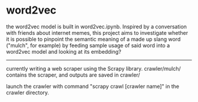 # word2vec

the word2vec model is built in word2vec.ipynb. Inspired by a conversation with friends about internet memes, this project aims to investigate whether it is possible to pinpoint the semantic meaning of a made up slang word ("mulch", for example) by feeding sample usage of said word into a word2vec model and looking at its embedding? 

-------

currently writing a web scraper using the Scrapy library. crawler/mulch/ contains the scraper, and outputs are saved in crawler/

launch the crawler with command "scrapy crawl [crawler name]" in the crawler directory. 

